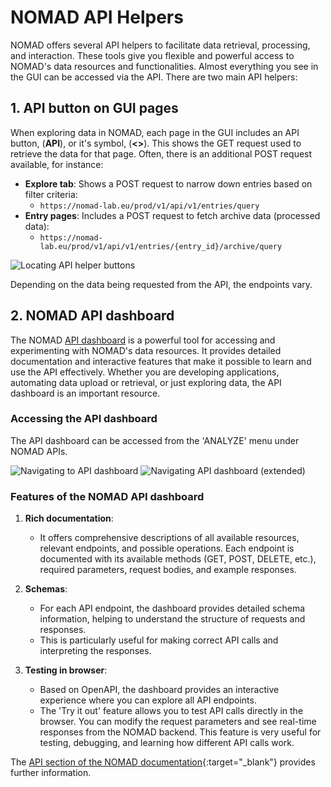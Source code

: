 # NOMAD API Helpers

NOMAD offers several API helpers to facilitate data retrieval, processing, and interaction. These tools give you flexible and powerful access to NOMAD's data resources and functionalities. Almost everything you see in the GUI can be accessed via the API. There are two main API helpers:


## 1. API button on GUI pages

When exploring data in NOMAD, each page in the GUI includes an API button, (**API**), or it's symbol, (**<>**). This shows the GET request used to retrieve the data for that page. Often, there is an additional POST request available, for instance:

- **Explore tab**: Shows a POST request to narrow down entries based on filter criteria:
  - `https://nomad-lab.eu/prod/v1/api/v1/entries/query`
- **Entry pages**: Includes a POST request to fetch archive data (processed data):
  - `https://nomad-lab.eu/prod/v1/api/v1/entries/{entry_id}/archive/query`

![Locating API helper buttons](../../images/locate_API_buttons.gif)

Depending on the data being requested from the API, the endpoints vary.

## 2. NOMAD API dashboard

The NOMAD [API dashboard](https://nomad-lab.eu/prod/v1/api/v1/extensions/docs) is a powerful tool for accessing and experimenting with NOMAD's data resources. It provides detailed documentation and interactive features that make it possible to learn and use the API effectively. Whether you are developing applications, automating data upload or retrieval, or just exploring data, the API dashboard is an important resource.

### Accessing the API dashboard

The API dashboard can be accessed from the 'ANALYZE' menu under NOMAD APIs. 

![Navigating to API dashboard](../../images/navigate_API_dashboard.gif)
![Navigating API dashboard (extended)](../../images/navigate_API_dashboard_extended.gif)

### Features of the NOMAD API dashboard

1. **Rich documentation**:
    - It offers comprehensive descriptions of all available resources, relevant endpoints, and possible operations. Each endpoint is documented with its available methods (GET, POST, DELETE, etc.), required parameters, request bodies, and example responses.

2. **Schemas**:
    - For each API endpoint, the dashboard provides detailed schema information, helping to understand the structure of requests and responses.
    - This is particularly useful for making correct API calls and interpreting the responses.

3. **Testing in browser**:
    - Based on OpenAPI, the dashboard provides an interactive experience where you can explore all API endpoints.
    - The 'Try it out' feature allows you to test API calls directly in the browser. You can modify the request parameters and see real-time responses from the NOMAD backend. This feature is very useful for testing, debugging, and learning how different API calls work.

The [API section of the NOMAD documentation](https://nomad-lab.eu/prod/v1/docs/howto/programmatic/api.html){:target="_blank"} provides further information.
